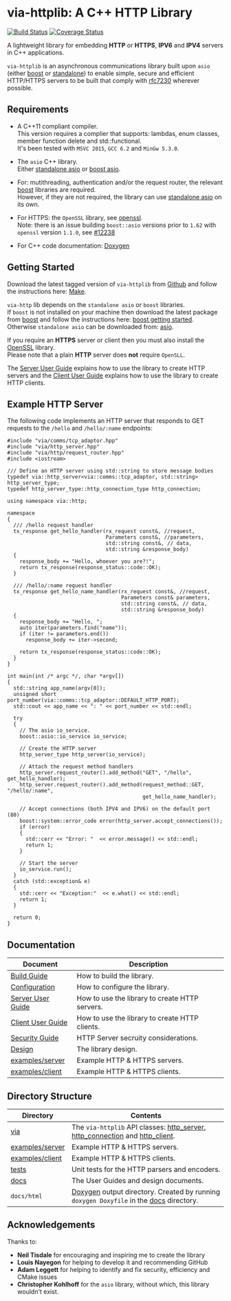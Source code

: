 # via-httplib: A C++ HTTP Library

[![Build Status](https://travis-ci.org/kenba/via-httplib.svg?branch=master)](https://travis-ci.org/kenba/via-httplib)
[![Coverage Status](https://coveralls.io/repos/github/kenba/via-httplib/badge.svg?branch=master)](https://coveralls.io/github/kenba/via-httplib?branch=master)

A lightweight library for embedding **HTTP** or **HTTPS**, **IPV6** and **IPV4** servers in C++ applications.

`via-httplib` is an asynchronous communications library built upon `asio` (either
[boost](http://www.boost.org/doc/libs/1_63_0/doc/html/boost_asio.html) or
[standalone](http://think-async.com/)) to enable simple, secure and efficient
HTTP/HTTPS servers to be built that comply with
[rfc7230](https://tools.ietf.org/html/rfc7230) wherever possible.

## Requirements

+ A C++11 compliant compiler.   
This version requires a complier that supports:  lambdas, enum classes, member function delete
and std::functional.  
It's been tested with `MSVC 2015`, `GCC 6.2` and `MinGw 5.3.0`.  

+ The `asio` C++ library.  
Either [standalone asio](http://think-async.com/) or [boost asio](http://www.boost.org/).  

+ For: mutithreading, authentication and/or the request router, the relevant [boost](http://www.boost.org/) libraries are required.  
However, if they are not required, the library can use [standalone asio](http://think-async.com/) on its own.

+ For HTTPS: the `OpenSSL` library, see [openssl](http://www.openssl.org/).  
  Note: there is an issue building `boost::asio` versions prior to `1.62` with `openssl` version `1.1.0`, see [#12238](https://svn.boost.org/trac/boost/ticket/12238)

+ For C++ code documentation: [Doxygen](http://www.stack.nl/~dimitri/doxygen/)

## Getting Started

Download the latest tagged version of `via-httplib` from
[Github](https://github.com/kenba/via-httplib)
and follow the instructions here: [Make](docs/MAKE.md).  

`via-http` lib depends on the `standalone asio` or `boost` libraries.  
If `boost` is not installed on your machine then download the latest package from
[boost](http://www.boost.org/) and follow the instructions here:
[boost getting started](http://www.boost.org/doc/libs/1_62_0/more/getting_started/index.html).
Otherwise `standalone asio` can be downloaded from: [asio](http://think-async.com/).

If you require an **HTTPS** server or client then you must also install the
[OpenSSL](https://www.openssl.org/) library.  
Please note that a plain **HTTP** server does **not** require `OpenSLL`.

The [Server User Guide](docs/Server.md) explains how to use the library to create HTTP servers and
the [Client User Guide](docs/Client.md) explains how to use the library to create HTTP clients.

## Example HTTP Server

The following code implements an HTTP server that responds to GET requests to the
`/hello` and `/hello/:name` endpoints:

    #include "via/comms/tcp_adaptor.hpp"
    #include "via/http_server.hpp"
    #include "via/http/request_router.hpp"
    #include <iostream>

    /// Define an HTTP server using std::string to store message bodies
    typedef via::http_server<via::comms::tcp_adaptor, std::string> http_server_type;
    typedef http_server_type::http_connection_type http_connection;
    
    using namespace via::http;

    namespace
    {
      /// /hello request handler
      tx_response get_hello_handler(rx_request const&, //request,
                                    Parameters const&, //parameters,
                                    std::string const&, // data,
                                    std::string &response_body)
      {
        response_body += "Hello, whoever you are?!";
        return tx_response(response_status::code::OK);
      }

      /// /hello/:name request handler
      tx_response get_hello_name_handler(rx_request const&, //request,
                                         Parameters const& parameters,
                                         std::string const&, // data,
                                         std::string &response_body)
      {
        response_body += "Hello, ";
        auto iter(parameters.find("name"));
        if (iter != parameters.end())
          response_body += iter->second;

        return tx_response(response_status::code::OK);
      }
    }

    int main(int /* argc */, char *argv[])
    {
      std::string app_name(argv[0]);
      unsigned short port_number(via::comms::tcp_adaptor::DEFAULT_HTTP_PORT);
      std::cout << app_name << ": " << port_number << std::endl;

      try
      {
        // The asio io_service.
        boost::asio::io_service io_service;

        // Create the HTTP server
        http_server_type http_server(io_service);

        // Attach the request method handlers
        http_server.request_router().add_method("GET", "/hello", get_hello_handler);
        http_server.request_router().add_method(request_method::GET, "/hello/:name",
                                                get_hello_name_handler);

        // Accept connections (both IPV4 and IPV6) on the default port (80)
        boost::system::error_code error(http_server.accept_connections());
        if (error)
        {
          std::cerr << "Error: "  << error.message() << std::endl;
          return 1;
        }

        // Start the server
        io_service.run();
      }
      catch (std::exception& e)
      {
        std::cerr << "Exception:"  << e.what() << std::endl;
        return 1;
      }

      return 0;
    }

## Documentation

| Document | Description |
|----------|-------------|
| [Build Guide](docs/MAKE.md) | How to build the library. |
| [Configuration](docs/Configuration.md) | How to configure the library. |
| [Server User Guide](docs/Server.md) | How to use the library to create HTTP servers. |
| [Client User Guide](docs/Client.md) | How to use the library to create HTTP clients. |
| [Security Guide](docs/Server_Security.md) | HTTP Server secruity considerations. |
| [Design](docs/Design_Top.md) | The library design. |
| [examples/server](examples/server) | Example HTTP & HTTPS servers. |
| [examples/client](examples/client) | Example HTTP & HTTPS clients. |
    
## Directory Structure

| Directory            | Contents                                                                 |
|----------------------|--------------------------------------------------------------------------|
| [via](include/via)           | The `via-httplib` API classes: [http_server](include/via/http_server.hpp), [http_connection](include/via/http_connection.hpp) and [http_client](include/via/http_client.hpp). |
| [examples/server](examples/server) | Example HTTP & HTTPS servers.                              |
| [examples/client](examples/client) | Example HTTP & HTTPS clients.                              |
| [tests](tests)       | Unit tests for the HTTP parsers and encoders.                            |
| [docs](docs)         | The User Guides and design documents.                                    |
| `docs/html`          | [Doxygen](http://www.stack.nl/~dimitri/doxygen/) output directory. Created by running `doxygen Doxyfile` in the [docs](docs) directory. | 

## Acknowledgements

Thanks to:
 + **Neil Tisdale** for encouraging and inspiring me to create the library
 + **Louis Nayegon** for helping to develop it and recommending GitHub  
 + **Adam Leggett** for helping to identify and fix security, efficiency and CMake issues
 + **Christopher Kohlhoff** for the `asio` library, without which, this library wouldn't exist.
 